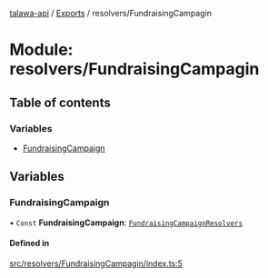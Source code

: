 [talawa-api](../README.md) / [Exports](../modules.md) / resolvers/FundraisingCampagin

# Module: resolvers/FundraisingCampagin

## Table of contents

### Variables

- [FundraisingCampaign](resolvers_FundraisingCampagin.md#fundraisingcampaign)

## Variables

### FundraisingCampaign

• `Const` **FundraisingCampaign**: [`FundraisingCampaignResolvers`](types_generatedGraphQLTypes.md#fundraisingcampaignresolvers)

#### Defined in

[src/resolvers/FundraisingCampagin/index.ts:5](https://github.com/PalisadoesFoundation/talawa-api/blob/e5f7a9d/src/resolvers/FundraisingCampagin/index.ts#L5)
